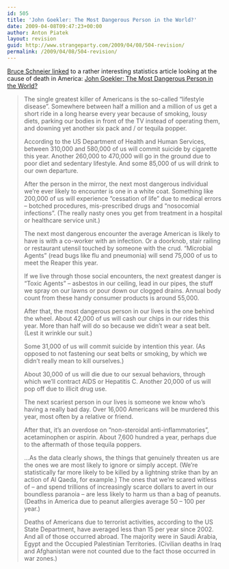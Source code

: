 ```yaml
---
id: 505
title: 'John Goekler: The Most Dangerous Person in the World?'
date: 2009-04-08T09:47:23+00:00
author: Anton Piatek
layout: revision
guid: http://www.strangeparty.com/2009/04/08/504-revision/
permalink: /2009/04/08/504-revision/
---
```

[Bruce Schneier linked](http://www.schneier.com/blog/archives/2009/04/what_to_fear.html) to a rather interesting statistics article looking at the cause of death in America: [John Goekler: The Most Dangerous Person in the World?](http://www.counterpunch.org/goekler03242009.html)

> The single greatest killer of Americans is the so-called “lifestyle disease”. Somewhere between half a million and a million of us get a short ride in a long hearse every year because of smoking, lousy diets, parking our bodies in front of the TV instead of operating them, and downing yet another six pack and / or tequila popper.
> 
> According to the US Department of Health and Human Services, between 310,000 and 580,000 of us will commit suicide by cigarette this year. Another 260,000 to 470,000 will go in the ground due to poor diet and sedentary lifestyle. And some 85,000 of us will drink to our own departure.
> 
> After the person in the mirror, the next most dangerous individual we’re ever likely to encounter is one in a white coat. Something like 200,000 of us will experience “cessation of life” due to medical errors – botched procedures, mis-prescribed drugs and “nosocomial infections”. (The really nasty ones you get from treatment in a hospital or healthcare service unit.)
> 
> The next most dangerous encounter the average American is likely to have is with a co-worker with an infection. Or a doorknob, stair railing or restaurant utensil touched by someone with the crud. “Microbial Agents” (read bugs like flu and pneumonia) will send 75,000 of us to meet the Reaper this year.
> 
> If we live through those social encounters, the next greatest danger is “Toxic Agents” – asbestos in our ceiling, lead in our pipes, the stuff we spray on our lawns or pour down our clogged drains. Annual body count from these handy consumer products is around 55,000.
> 
> After that, the most dangerous person in our lives is the one behind the wheel. About 42,000 of us will cash our chips in our rides this year. More than half will do so because we didn’t wear a seat belt. (Lest it wrinkle our suit.)
> 
> Some 31,000 of us will commit suicide by intention this year. (As opposed to not fastening our seat belts or smoking, by which we didn’t really mean to kill ourselves.)
> 
> About 30,000 of us will die due to our sexual behaviors, through which we’ll contract AIDS or Hepatitis C. Another 20,000 of us will pop off due to illicit drug use.
> 
> The next scariest person in our lives is someone we know who’s having a really bad day. Over 16,000 Americans will be murdered this year, most often by a relative or friend.
> 
> After that, it’s an overdose on “non-steroidal anti-inflammatories”, acetaminophen or aspirin. About 7,600 hundred a year, perhaps due to the aftermath of those tequila poppers.
> 
> &#8230;As the data clearly shows, the things that genuinely threaten us are the ones we are most likely to ignore or simply accept. (We’re statistically far more likely to be killed by a lightning strike than by an action of Al Qaeda, for example.) The ones that we’re scared witless of – and spend trillions of increasingly scarce dollars to avert in our boundless paranoia – are less likely to harm us than a bag of peanuts. (Deaths in America due to peanut allergies average 50 – 100 per year.)
> 
> Deaths of Americans due to terrorist activities, according to the US State Department, have averaged less than 15 per year since 2002. And all of those occurred abroad. The majority were in Saudi Arabia, Egypt and the Occupied Palestinian Territories. (Civilian deaths in Iraq and Afghanistan were not counted due to the fact those occurred in war zones.)